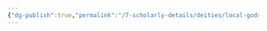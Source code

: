 ```yaml
---
{"dg-publish":true,"permalink":"/7-scholarly-details/deities/local-gods/porthos/","noteIcon":""}
---
```


